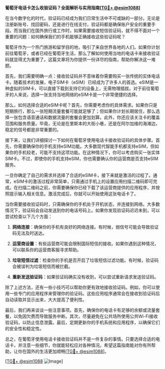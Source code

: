 **葡萄牙电话卡怎么收验证码？全面解析与实用指南[[TG💪+ @esim1088](https://t.me/s/esim1088)]**

在当今数字化的时代，验证码已经成为我们日常生活中不可或缺的一部分。无论是注册新账号、找回密码，还是进行在线支付，验证码都是确保账户安全的重要手段。而当我们在国外旅行或工作时，如果需要接收短信验证码，就不得不面对一个重要的问题：如何确保我们的手机能够正确接收这些验证码呢？

葡萄牙作为一个热门旅游和留学目的地，吸引了来自世界各地的人们。如果你计划前往葡萄牙，或者已经在葡萄牙生活，那么了解如何使用当地的电话卡来接收验证码就显得尤为重要了。这篇文章将为你提供一份详尽的指南，帮助你解决这一难题。

首先，我们需要明确一点：接收验证码并不意味着你需要购买一张传统的实体电话卡。随着技术的发展，电子SIM卡（eSIM）已经成为了许多人的首选。eSIM是一种虚拟的SIM卡，可以直接下载到支持它的设备上，无需物理插拔。对于前往葡萄牙的人来说，选择一张支持当地网络的eSIM卡是一个非常便捷的选择。

那么，如何选择合适的eSIM卡呢？首先，你需要考虑你的具体需求。如果你只是短期旅行，那么一张短期流量套餐可能就足够了；但如果你计划长期居住，那么选择一张包含语音通话和数据流量的套餐会更加划算。此外，你还应该关注卡的覆盖范围和服务质量。毕竟，无论是在里斯本的大街小巷，还是在阿尔加维的海滩边，稳定的信号都是非常重要的。

接下来，让我们详细探讨一下如何在葡萄牙使用电话卡接收验证码的具体步骤。首先，你需要确保你的手机支持eSIM功能。大多数现代智能手机都支持eSIM，但如果你的手机较老，可能不支持这项功能。在这种情况下，你可以考虑购买一张实体SIM卡。不过，即使你的手机支持eSIM，你也需要确认你的运营商是否支持eSIM服务。

一旦你确定了自己的需求并选择了合适的eSIM卡，接下来就是激活的过程了。通常，eSIM卡的激活过程非常简单，只需通过手机上的设置应用扫描二维码即可完成。在扫描二维码之前，你需要确保你已经下载了该运营商提供的应用程序，并按照提示输入相关信息。激活完成后，你就可以开始使用这张电话卡了。

当你需要接收验证码时，只需确保你的手机处于开机状态，并连接到网络。大多数情况下，验证码会自动发送到你的电话号码上。如果你发现验证码迟迟未到，可以尝试检查以下几个方面：

1. **网络连接**：确保你的手机有良好的网络连接。有时候，弱信号可能会导致验证码无法及时送达。
   
2. **运营商设置**：有些运营商可能会限制国际短信的接收。如果你遇到这种情况，可以联系你的运营商客服寻求帮助。

3. **垃圾短信过滤**：检查你的手机是否开启了垃圾短信过滤功能。有时候，验证码会被误判为垃圾短信而被拦截。

4. **重新发送验证码**：如果验证码确实没有收到，可以尝试重新请求发送验证码。

除了上述方法，还有一些小技巧可以帮助你更有效地接收验证码。例如，你可以使用一些专门的应用程序来管理你的验证码。这些应用程序通常会在接收到验证码后自动读取并显示出来，大大提高了便利性。

最后，我们再来谈谈一些注意事项。首先，确保你的电话卡有足够的余额或流量套餐，以免因欠费而导致服务中断。其次，尽量避免在公共场所使用公共Wi-Fi接收验证码，以防止信息泄露。最后，定期更新你的手机系统和应用程序，以确保它们的安全性和稳定性。

总之，在葡萄牙使用电话卡接收验证码并不是一件复杂的事情。只要选择合适的电话卡，并注意一些细节，你就能轻松应对各种情况。希望这篇指南能对你有所帮助，让你在国外的生活更加顺畅[[TG💪+ @esim1088](https://t.me/s/esim1088)]。

[[TG💪+ @esim1088](https://t.me/s/esim1088) ![Image](https://i.postimg.cc/4NQfJmqS/Snipaste-2025-05-13-00-14-12.png)]